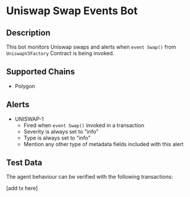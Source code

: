 # Uniswap Swap Events Bot

## Description

This bot monitors Uniswap swaps and alerts when `event Swap()` from `UniswapV3Factory` Contract is being invoked.

## Supported Chains

- Polygon

## Alerts

- UNISWAP-1
  - Fired when `event Swap()` invoked in a transaction
  - Severity is always set to "info"
  - Type is always set to "info"
  - Mention any other type of metadata fields included with this alert

## Test Data

The agent behaviour can be verified with the following transactions:

[add tx here]
